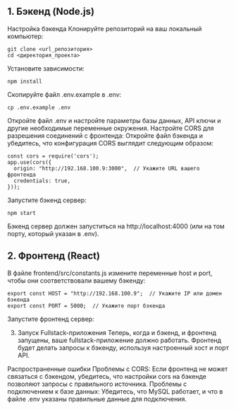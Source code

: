 ## 1. Бэкенд (Node.js)
Настройка бэкенда
Клонируйте репозиторий на ваш локальный компьютер:

```
git clone <url_репозитория>
cd <директория_проекта>
```

Установите зависимости:
```
npm install
```
Скопируйте файл .env.example в .env:

```
cp .env.example .env
```

Откройте файл .env и настройте параметры базы данных, API ключи и другие необходимые переменные окружения.
Настройте CORS для разрешения соединений с фронтенда:
Откройте файл бэкенда и убедитесь, что конфигурация CORS выглядит следующим образом:

```
const cors = require('cors');
app.use(cors({
  origin: "http://192.168.100.9:3000",  // Укажите URL вашего фронтенда
  credentials: true,
}));
```

Запустите бэкенд сервер:

```
npm start
```
Бэкенд сервер должен запуститься на http://localhost:4000 (или на том порту, который указан в .env).

## 2. Фронтенд (React)

В файле frontend/src/constants.js измените переменные host и port, чтобы они соответствовали вашему бэкенду:
```
export const HOST = "http://192.168.100.9";  // Укажите IP или домен бэкенда
export const PORT = 5000;  // Укажите порт бэкенда
```
Запустите фронтенд сервер:


3. Запуск Fullstack-приложения
Теперь, когда и бэкенд, и фронтенд запущены, ваше fullstack-приложение должно работать. Фронтенд будет делать запросы к бэкенду, используя настроенный хост и порт API.

Распространенные ошибки
Проблемы с CORS: Если фронтенд не может связаться с бэкендом, убедитесь, что настройки cors на бэкенде позволяют запросы с правильного источника.
Проблемы с подключением к базе данных: Убедитесь, что MySQL работает, и что в файле .env указаны правильные данные для подключения.